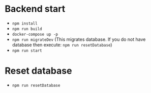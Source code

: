 # Backend start

-   `npm install`
-   `npm run build`
-   `docker-compose up -p`
-   `npm run migrateDev` (This migrates database. If you do not have database then execute: `npm run resetDatabase`)
-   `npm run start`

# Reset database

-   `npm run resetDatabase`
